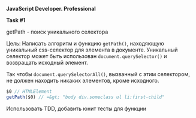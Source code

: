 **JavaScript Developer. Professional**

**Task #1**

getPath - поиск уникального селектора

Цель: Написать алгоритм и функцию `getPath()`, находяющую уникальный css-селектор для элемента в документе.
Уникальный селектор может быть использован `document.querySelector()` и возвращать исходный элемент.

Так чтобы `document.querySelectorAll()`, вызванный с этим селектором, не должен находить никаких элементов, кроме исходного.

```javascript
$0 // HTMLElement
getPath($0) // =&gt; "body div.someclass ul li:first-child"
```

Использовать TDD, добавить юнит тесты для функции  
